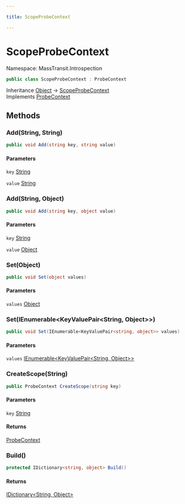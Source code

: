 ```yaml
---

title: ScopeProbeContext

---
```


# ScopeProbeContext

Namespace: MassTransit.Introspection

```csharp
public class ScopeProbeContext : ProbeContext
```

Inheritance [Object](https://learn.microsoft.com/en-us/dotnet/api/system.object) → [ScopeProbeContext](../masstransit-introspection/scopeprobecontext)<br/>
Implements [ProbeContext](../../masstransit-abstractions/masstransit/probecontext)

## Methods

### **Add(String, String)**

```csharp
public void Add(string key, string value)
```

#### Parameters

`key` [String](https://learn.microsoft.com/en-us/dotnet/api/system.string)<br/>

`value` [String](https://learn.microsoft.com/en-us/dotnet/api/system.string)<br/>

### **Add(String, Object)**

```csharp
public void Add(string key, object value)
```

#### Parameters

`key` [String](https://learn.microsoft.com/en-us/dotnet/api/system.string)<br/>

`value` [Object](https://learn.microsoft.com/en-us/dotnet/api/system.object)<br/>

### **Set(Object)**

```csharp
public void Set(object values)
```

#### Parameters

`values` [Object](https://learn.microsoft.com/en-us/dotnet/api/system.object)<br/>

### **Set(IEnumerable\<KeyValuePair\<String, Object\>\>)**

```csharp
public void Set(IEnumerable<KeyValuePair<string, object>> values)
```

#### Parameters

`values` [IEnumerable\<KeyValuePair\<String, Object\>\>](https://learn.microsoft.com/en-us/dotnet/api/system.collections.generic.ienumerable-1)<br/>

### **CreateScope(String)**

```csharp
public ProbeContext CreateScope(string key)
```

#### Parameters

`key` [String](https://learn.microsoft.com/en-us/dotnet/api/system.string)<br/>

#### Returns

[ProbeContext](../../masstransit-abstractions/masstransit/probecontext)<br/>

### **Build()**

```csharp
protected IDictionary<string, object> Build()
```

#### Returns

[IDictionary\<String, Object\>](https://learn.microsoft.com/en-us/dotnet/api/system.collections.generic.idictionary-2)<br/>
